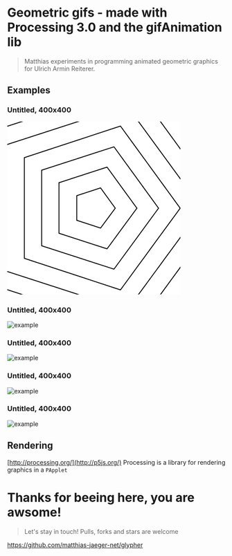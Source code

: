 # Geometric gifs - made with Processing 3.0 and the gifAnimation lib  
> Matthias experiments in programming animated geometric graphics for Ulrich Armin Reiterer.

## Examples

### Untitled, 400x400
![example](rendered/export-1.gif)

### Untitled, 400x400
![example](rendered/export-2.gif)

### Untitled, 400x400
![example](rendered/export-3.gif)

### Untitled, 400x400
![example](rendered/export-4.gif)

### Untitled, 400x400
![example](rendered/export-5.gif)


## Rendering
[http://processing.org/](http://p5js.org/)
Processing is a library for rendering graphics in a `PApplet`

# Thanks for beeing here, you are awsome!
> Let's stay in touch! Pulls, forks and stars are welcome

https://github.com/matthias-jaeger-net/glypher
